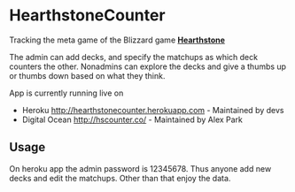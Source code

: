 HearthstoneCounter
===========

Tracking the meta game of the Blizzard game [**Hearthstone**](http://us.battle.net/hearthstone/en/?-)

The admin can add decks, and specify the matchups as which deck counters the other. Nonadmins can explore the decks and give a thumbs up or thumbs down based on what they think.

App is currently running live on

- Heroku http://hearthstonecounter.herokuapp.com - Maintained by devs
- Digital Ocean http://hscounter.co/ - Maintained by Alex Park

Usage
---------------------
  On heroku app the admin password is 12345678.  Thus anyone add new decks and edit the matchups.
  Other than that enjoy the data.
